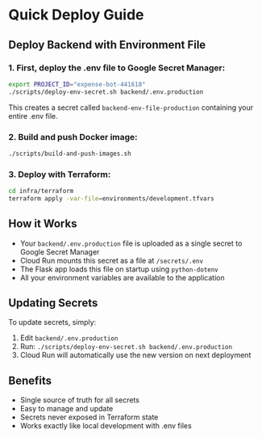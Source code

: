 # Quick Deploy Guide

## Deploy Backend with Environment File

### 1. First, deploy the .env file to Google Secret Manager:

```bash
export PROJECT_ID="expense-bot-441618"
./scripts/deploy-env-secret.sh backend/.env.production
```

This creates a secret called `backend-env-file-production` containing your entire .env file.

### 2. Build and push Docker image:

```bash
./scripts/build-and-push-images.sh
```

### 3. Deploy with Terraform:

```bash
cd infra/terraform
terraform apply -var-file=environments/development.tfvars
```

## How it Works

- Your `backend/.env.production` file is uploaded as a single secret to Google Secret Manager
- Cloud Run mounts this secret as a file at `/secrets/.env`
- The Flask app loads this file on startup using `python-dotenv`
- All your environment variables are available to the application

## Updating Secrets

To update secrets, simply:

1. Edit `backend/.env.production`
2. Run: `./scripts/deploy-env-secret.sh backend/.env.production`
3. Cloud Run will automatically use the new version on next deployment

## Benefits

- Single source of truth for all secrets
- Easy to manage and update
- Secrets never exposed in Terraform state
- Works exactly like local development with .env files
